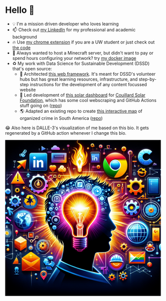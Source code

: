 # Hello 👋

<!-- start prompt -->

<!-- Generate a colorful silhouette graphic to represent someone with this GitHub Bio: -->

- :bulb: I'm a mission driven developer who loves learning
- :mailbox: Check out [my LinkedIn](https://www.linkedin.com/in/jack-h-blake/) for my professional and academic background
- :fire: Use [my chrome extension](https://chromewebstore.google.com/detail/uw-madison-course-search/ldnllmdimjknflobmdjnmefeollalodf?pli=1) if you are a UW student or just check out [the code](https://github.com/JackBlake-zkq/cse-plus)
- 🔧 Always wanted to host a Minecraft server, but didn't want to pay or spend hours configuring your network? try [my docker image](https://github.com/JackBlake-zkq/easy-mcs)
- :recycle: My work with Data Science for Sustainable Development (DSSD) that's open source:
    - :construction_worker: Architected [this web framework](https://github.com/DSSD-Madison/student-hub-website-framework). It's meant for DSSD's volunteer hubs but has great learning resources, infrastructure, and step-by-step instructions for the development of any content focussed website
    - :robot: Led development of [this solar dashboard](https://couillard-b61b8.web.app/) for [Couillard Solar Foundation](https://couillardsolarfoundation.org/), which has some cool webscraping and GitHub Actions stuff going on ([repo](https://github.com/DSSD-Madison/couillard))
    - 🌎 Adapted an existing repo to create [this interactive map](https://redcoralmap.web.app/) of organized crime in South America ([repo](https://github.com/DSSD-Madison/Red-CORAL))
     

<!-- end prompt -->

:joy: Also here is DALLE-3's visualization of me based on this bio. It gets regenerated by a GitHub action whenever I change this bio.

![DALLE-3's visualization of me based on this bio](./dalle-vis.png)
